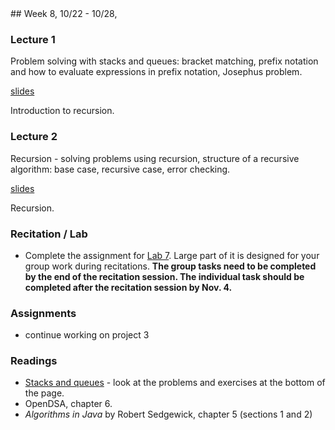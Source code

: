 <div class="week">

<div class="week_heading" markdown="1">
## Week 8, 10/22 - 10/28,
</div>

<div class="column_materials"  markdown="1">

### Lecture 1

Problem solving with stacks and queues: bracket matching, prefix notation
and how to evaluate expressions in prefix notation, Josephus problem.

[slides](slides/07-problem_solving.html)

Introduction to recursion.

### Lecture 2

Recursion - solving problems using recursion, structure of a recursive algorithm:
base case, recursive case, error checking.

[slides](slides/08-recursion.html)

Recursion.

### Recitation / Lab

- Complete the assignment for [Lab 7](labs/lab7). Large part of it is designed for your group work during recitations.
  __The group tasks need to be completed by the end of the recitation session.
The individual task should be completed after the recitation session by Nov. 4.__

</div>

<div class="column_assign"  markdown="1">

### Assignments

- continue working on project 3

### Readings

- [Stacks and queues](https://introcs.cs.princeton.edu/java/43stack/) - look at the problems and exercises at the bottom of the page.
- OpenDSA, chapter 6.
- _Algorithms in Java_ by Robert Sedgewick, chapter 5 (sections 1 and 2)

</div>
</div>
